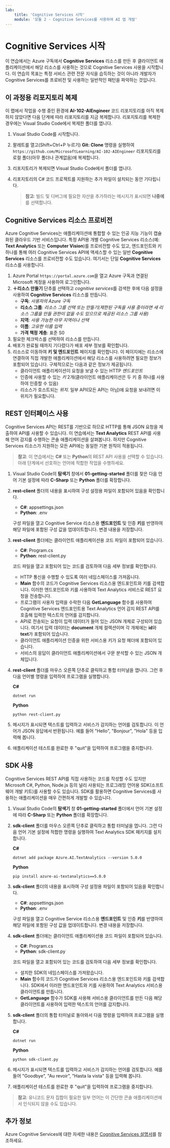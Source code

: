 ```yaml
---
lab:
    title: 'Cognitive Services 시작'
    module: '모듈 2 - Cognitive Services를 사용하여 AI 앱 개발'
---
```


# Cognitive Services 시작

이 연습에서는 Azure 구독에서 **Cognitive Services** 리소스를 만든 후 클라이언트 애플리케이션에서 해당 리소스를 사용하는 것으로 Cognitive Services 사용을 시작합니다. 이 연습의 목표는 특정 서비스 관련 전문 지식을 습득하는 것이 아니라 개발자가 Cognitive Services를 프로비전 및 사용하는 일반적인 패턴을 파악하는 것입니다.

## 이 과정용 리포지토리 복제

이 랩에서 작업을 수행 중인 환경에 **AI-102-AIEngineer** 코드 리포지토리를 아직 복제하지 않았다면 다음 단계에 따라 리포지토리를 지금 복제합니다. 리포지토리를 복제한 경우에는 Visual Studio Code에서 복제한 폴더를 엽니다.

1. Visual Studio Code를 시작합니다.
2. 팔레트를 열고(Shift+Ctrl+P 누르기) **Git: Clone** 명령을 실행하여 `https://github.com/MicrosoftLearning/AI-102-AIEngineer` 리포지토리를 로컬 폴더(아무 폴더나 관계없음)에 복제합니다.
3. 리포지토리가 복제되면 Visual Studio Code에서 폴더를 엽니다.
4. 리포지토리의 C# 코드 프로젝트를 지원하는 추가 파일이 설치되는 동안 기다립니다.

    > **참고**: 빌드 및 디버그에 필요한 자산을 추가하라는 메시지가 표시되면 **나중에**를 선택합니다.

## Cognitive Services 리소스 프로비전

Azure Cognitive Services는 애플리케이션에 통합할 수 있는 인공 지능 기능이 캡슐화된 클라우드 기반 서비스입니다. 특정 API용 개별 Cognitive Services 리소스(예: **Text Analytics** 또는 **Computer Vision**)를 프로비전할 수도 있고, 엔드포인트와 키 하나를 통해 여러 Cognitive Services API에 액세스할 수 있는 일반 **Cognitive Services** 리소스를 프로비전할 수도 있습니다. 여기서는 단일 **Cognitive Services** 리소스를 사용합니다.

1. Azure Portal `https://portal.azure.com`을 열고 Azure 구독과 연결된 Microsoft 계정을 사용하여 로그인합니다.
2. **&#65291;리소스 만들기** 단추를 선택하고 *cognitive services*를 검색한 후에 다음 설정을 사용하여 **Cognitive Services** 리소스를 만듭니다.
    - **구독**: *사용자의 Azure 구독*
    - **리소스 그룹**: *리소스 그룹 선택 또는 만들기(제한된 구독을 사용 중이라면 새 리소스 그룹을 만들 권한이 없을 수도 있으므로 제공된 리소스 그룹 사용)*
    - **지역**: *사용 가능한 아무 지역이나 선택*
    - **이름**: *고유한 이름 입력*
    - **가격 책정 계층**: 표준 S0
3. 필요한 체크박스를 선택하여 리소스를 만듭니다.
4. 배포가 완료될 때까지 기다렸다가 배포 세부 정보를 확인합니다.
5. 리소스로 이동하여 **키 및 엔드포인트** 페이지를 확인합니다. 이 페이지에는 리소스에 연결하여 직접 개발한 애플리케이션에서 해당 리소스를 사용하려면 필요한 정보가 포함되어 있습니다. 구체적으로는 다음과 같은 정보가 제공됩니다.
    - 클라이언트 애플리케이션이 요청을 보낼 수 있는 HTTP *엔드포인트*
    - 인증에 사용할 수 있는 *키* 2개(클라이언트 애플리케이션은 두 키 중 하나를 사용하여 인증할 수 있음)
    - 리소스가 호스트되는 *위치*. 일부 API(모든 API는 아님)에 요청을 보내려면 이 위치가 필요합니다.

## REST 인터페이스 사용

Cognitive Services API는 REST를 기반으로 하므로 HTTP를 통해 JSON 요청을 제출하여 API를 사용할 수 있습니다. 이 연습에서는 **Text Analytics** REST API를 사용해 언어 감지를 수행하는 콘솔 애플리케이션을 살펴봅니다. 하지만 Cognitive Services 리소스가 지원하는 모든 API에는 동일한 기본 원칙이 적용됩니다.

> **참고**: 이 연습에서는 **C#** 또는 **Python**의 REST API 사용을 선택할 수 있습니다. 아래 단계에서 선호하는 언어에 적합한 작업을 수행하세요.

1. Visual Studio Code의 **탐색기** 창에서 **01-getting-started** 폴더를 찾은 다음 언어 기본 설정에 따라 **C-Sharp** 또는 **Python** 폴더를 확장합니다.
2. **rest-client** 폴더의 내용을 표시하여 구성 설정용 파일이 포함되어 있음을 확인합니다.
    - **C#**: appsettings.json
    - **Python**: .env

    구성 파일을 열고 Cognitive Service 리소스용 **엔드포인트** 및 인증 **키**를 반영하여 해당 파일에 포함된 구성 값을 업데이트합니다. 변경 내용을 저장합니다.
4. **rest-client** 폴더에는 클라이언트 애플리케이션용 코드 파일이 포함되어 있습니다.

    - **C#**: Program.cs
    - **Python**: rest-client.py

    코드 파일을 열고 포함되어 있는 코드를 검토하여 다음 세부 정보를 확인합니다.
    - HTTP 통신을 수행할 수 있도록 여러 네임스페이스를 가져옵니다.
    - **Main** 함수의 코드가 Cognitive Services 리소스용 엔드포인트와 키를 검색합니다. 이러한 엔드포인트와 키를 사용하여 Text Analytics 서비스로 REST 요청을 전송합니다.
    - 프로그램이 사용자 입력을 수락한 다음 **GetLanguage** 함수를 사용하여 Cognitive Services 엔드포인트용 Text Analytics 언어 감지 REST API를 호출해 입력한 텍스트의 언어를 감지합니다.
    - API로 전송되는 요청이 입력 데이터가 들어 있는 JSON 개체로 구성되어 있습니다. 여기서 입력 데이터는 **document** 개체 컬렉션이며 각 개체에는 **id**와 **text**가 포함되어 있습니다.
    - 클라이언트 애플리케이션 인증을 위한 서비스용 키가 요청 헤더에 포함되어 있습니다.
    - 서비스의 응답이 클라이언트 애플리케이션에서 구문 분석할 수 있는 JSON 개체입니다.
5. **rest-client** 폴더를 마우스 오른쪽 단추로 클릭하고 통합 터미널을 엽니다. 그런 후 다음 언어별 명령을 입력하여 프로그램을 실행합니다.

    **C#**

    ```
    dotnet run
    ```

    **Python**

    ```
    python rest-client.py
    ```

6. 메시지가 표시되면 텍스트를 입력하고 서비스가 감지하는 언어를 검토합니다. 이 언어가 JSON 응답에서 반환됩니다. 예를 들어 "Hello", "Bonjour", "Hola" 등을 입력해 봅니다.
7. 애플리케이션 테스트를 완료한 후 "quit"을 입력하여 프로그램을 중지합니다.

## SDK 사용

Cognitive Services REST API를 직접 사용하는 코드를 작성할 수도 있지만 Microsoft C#, Python, Node.js 등의 널리 사용되는 프로그래밍 언어용 SDK(소프트웨어 개발 키트)를 사용할 수도 있습니다. SDK를 활용하면 Cognitive Services를 사용하는 애플리케이션을 매우 간편하게 개발할 수 있습니다.

1. Visual Studio Code의 **탐색기** 창 **01-getting-started** 폴더에서 언어 기본 설정에 따라 **C-Sharp** 또는 **Python** 폴더를 확장합니다.
2. **sdk-client** 폴더를 마우스 오른쪽 단추로 클릭하고 통합 터미널을 엽니다. 그런 다음 언어 기본 설정에 적합한 명령을 실행하여 Text Analytics SDK 패키지를 설치합니다.

    **C#**

    ```
    dotnet add package Azure.AI.TextAnalytics --version 5.0.0
    ```

    **Python**

    ```
    pip install azure-ai-textanalytics==5.0.0
    ```

3. **sdk-client** 폴더의 내용을 표시하여 구성 설정용 파일이 포함되어 있음을 확인합니다.
    - **C#**: appsettings.json
    - **Python**: .env

    구성 파일을 열고 Cognitive Service 리소스용 **엔드포인트** 및 인증 **키**를 반영하여 해당 파일에 포함된 구성 값을 업데이트합니다. 변경 내용을 저장합니다.
    
4. **sdk-client** 폴더에는 클라이언트 애플리케이션용 코드 파일이 포함되어 있습니다.

    - **C#**: Program.cs
    - **Python**: sdk-client.py

    코드 파일을 열고 포함되어 있는 코드를 검토하여 다음 세부 정보를 확인합니다.
    - 설치한 SDK의 네임스페이스를 가져왔습니다.
    - **Main** 함수의 코드가 Cognitive Services 리소스용 엔드포인트와 키를 검색합니다. SDK에서 이러한 엔드포인트와 키를 사용하여 Text Analytics 서비스용 클라이언트를 만듭니다.
    - **GetLanguage** 함수가 SDK를 사용해 서비스용 클라이언트를 만든 다음 해당 클라이언트를 사용하여 입력한 텍스트의 언어를 감지합니다.
5. **sdk-client** 폴더의 통합 터미널로 돌아와서 다음 명령을 입력하여 프로그램을 실행합니다.

    **C#**

    ```
    dotnet run
    ```

    **Python**

    ```
    python sdk-client.py
    ```

6. 메시지가 표시되면 텍스트를 입력하고 서비스가 감지하는 언어를 검토합니다. 예를 들어 "Goodbye", "Au revoir", "Hasta la vista" 등을 입력해 봅니다.
7. 애플리케이션 테스트를 완료한 후 "quit"을 입력하여 프로그램을 중지합니다.

> **참고**: 유니코드 문자 집합이 필요한 일부 언어는 이 간단한 콘솔 애플리케이션에서 인식되지 않을 수도 있습니다.

## 추가 정보

Azure Cognitive Services에 대한 자세한 내용은 [Cognitive Services 설명서](https://docs.microsoft.com/azure/cognitive-services/what-are-cognitive-services)를 참조하세요.
